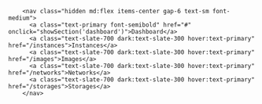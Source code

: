         <nav class="hidden md:flex items-center gap-6 text-sm font-medium">
          <a class="text-primary font-semibold" href="#" onclick="showSection('dashboard')">Dashboard</a>
          <a class="text-slate-700 dark:text-slate-300 hover:text-primary" href="/instances">Instances</a>
          <a class="text-slate-700 dark:text-slate-300 hover:text-primary" href="/images">Images</a>
          <a class="text-slate-700 dark:text-slate-300 hover:text-primary" href="/networks">Networks</a>
          <a class="text-slate-700 dark:text-slate-300 hover:text-primary" href="/storages">Storages</a>
        </nav>
